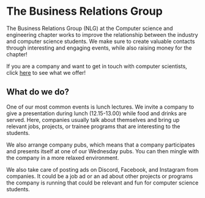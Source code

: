 # The Business Relations Group

The Business Relations Group (NLG) at the Computer science and engineering chapter works to improve the relationship between the industry and computer science students. We make sure to create valuable contacts through interesting and engaging events, while also raising money for the chapter!

If you are a company and want to get in touch with computer scientists, click [here](https://datasektionen.se/en/industry) to see what we offer!

## What do we do?

One of our most common events is lunch lectures. We invite a company to give a presentation during lunch (12.15-13.00) while food and drinks are served. Here, companies usually talk about themselves and bring up relevant jobs, projects, or trainee programs that are interesting to the students.

We also arrange company pubs, which means that a company participates and presents itself at one of our Wednesday pubs. You can then mingle with the company in a more relaxed environment.

We also take care of posting ads on Discord, Facebook, and Instagram from companies. It could be a job ad or an ad about other projects or programs the company is running that could be relevant and fun for computer science students.
